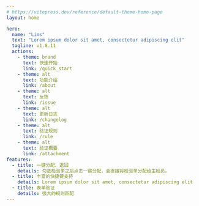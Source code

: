 ```yaml
---
# https://vitepress.dev/reference/default-theme-home-page
layout: home

hero:
  name: "Lims"
  text: "Lorem ipsum dolor sit amet, consectetur adipiscing elit"
  tagline: v1.8.11
  actions:
    - theme: brand
      text: 快速开始
      link: /quick_start
    - theme: alt
      text: 功能介绍
      link: /about
    - theme: alt
      text: 反馈
      link: /issue
    - theme: alt
      text: 更新日志
      link: /changelog
    - theme: alt
      text: 验证规则
      link: /rule
    - theme: alt
      text: 验证概要
      link: /attachment
features:
  - title: 一键分配、退回
    details: 勾选检验单之后点击一键分配，会直接将检验单分配给主检员。
  - title: 丰富的快捷键支持
    details: Lorem ipsum dolor sit amet, consectetur adipiscing elit
  - title: 表单验证
    details: 强大的规则匹配
---
```


